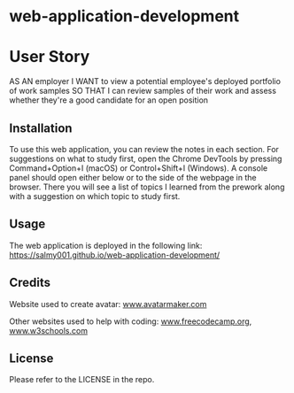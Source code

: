 # web-application-development
# User Story
AS AN employer
I WANT to view a potential employee's deployed portfolio of work samples
SO THAT I can review samples of their work and assess whether they're a good candidate for an open position

## Installation

To use this web application, you can review the notes in each section. For suggestions on what to study first, open the Chrome DevTools by pressing Command+Option+I (macOS) or Control+Shift+I (Windows). A console panel should open either below or to the side of the webpage in the browser. There you will see a list of topics I learned from the prework along with a suggestion on which topic to study first.

## Usage

The web application is deployed in the following link:
https://salmy001.github.io/web-application-development/


## Credits

Website used to create avatar: 
www.avatarmaker.com

Other websites used to help with coding:
www.freecodecamp.org,
www.w3schools.com

## License

Please refer to the LICENSE in the repo.
